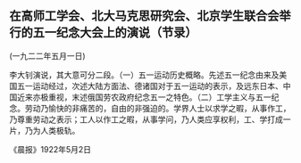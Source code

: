 ## 在高师工学会、北大马克思研究会、北京学生联合会举行的五一纪念大会上的演说（节录）

(一九二二年五月一日)

李大钊演说，其大意可分二段。（一）五一运动历史概略。先述五一纪念由来及美国五一运动经过，次述大陆方面法、德诸国对于五一运动的表示，及远东日本、中国近来亦极重视，末述俄国劳农政府纪念五一之特色。（二）工学主义与五一纪念。劳动乃愉快的非痛苦的，自由的非强迫的。学界人士以求学之暇，从事作工，乃尊重劳动之表示；工人以作工之暇，从事学问，乃人类应享权利，工、学打成一片，乃为人类极轨。

 

《晨报》1922年5月2日

 

